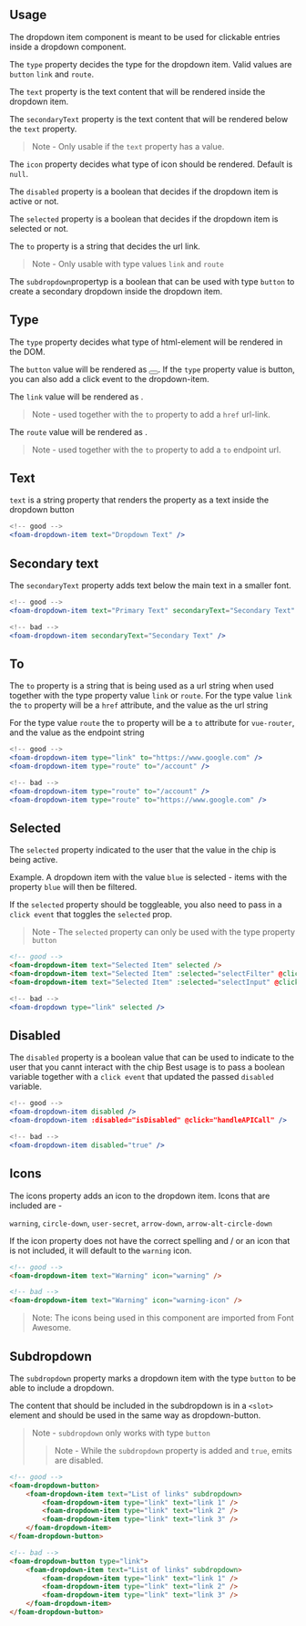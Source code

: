 ## Usage 

The dropdown item component is meant to be used for clickable entries inside a dropdown component.

The ``type`` property decides the type for the dropdown item. Valid values are ``button`` ``link`` and ``route``.

The ``text`` property is the text content that will be rendered inside the dropdown item.

The ``secondaryText`` property is the text content that will be rendered below the ``text`` property.
> Note - Only usable if the ``text`` property has a value.

The ``icon`` property decides what type of icon should be rendered. Default is ``null``.

The ``disabled`` property is a boolean that decides if the dropdown item is active or not. 

The ``selected`` property is a boolean that decides if the dropdown item is selected or not. 

The ``to`` property is a string that decides the url link. 
> Note - Only usable with type values ``link`` and ``route`` 

The ``subdropdown``propertyp is a boolean that can be used with type ``button`` to create a secondary dropdown inside the dropdown item.

## Type

The ``type`` property decides what type of html-element will be rendered in the DOM.

The ``button`` value will be rendered as <button></button>. 
If the ``type`` property value is button, you can also add a click event to the dropdown-item.

The ``link`` value will be rendered as <a></a>. 
> Note - used together with the ``to`` property to add a ``href`` url-link.

The ``route`` value will be rendered as <router-link></router-link>. 
> Note - used together with the ``to`` property to add a ``to`` endpoint url.

## Text

``text`` is a string property that renders the property as a text inside the dropdown button

```jsx
<!-- good -->
<foam-dropdown-item text="Dropdown Text" />
```

## Secondary text

The ``secondaryText`` property adds text below the main text in a smaller font.

```jsx
<!-- good -->
<foam-dropdown-item text="Primary Text" secondaryText="Secondary Text" />

```

```jsx
<!-- bad -->
<foam-dropdown-item secondaryText="Secondary Text" />
```

## To 

The ``to`` property is a string that is being used as a url string when used together with the type property value ``link`` or ``route``.
For the type value ``link`` the ``to`` property will be a ``href`` attribute, and the value as the url string

For the type value ``route`` the ``to`` property will be a ``to`` attribute for ``vue-router``, and the value as the endpoint string

```jsx
<!-- good -->
<foam-dropdown-item type="link" to="https://www.google.com" />
<foam-dropdown-item type="route" to="/account" />

```

```jsx
<!-- bad -->
<foam-dropdown-item type="route" to="/account" />
<foam-dropdown-item type="route" to="https://www.google.com" />
```


## Selected

The `` selected `` property indicated to the user that the value in the chip is being active.

Example. A dropdown item with the value ``blue`` is selected - items with the property ``blue`` will then be filtered.

If the `` selected `` property should be toggleable, you also need to pass in a `` click event `` that toggles the `` selected `` prop.

> Note - The ``selected`` property can only be used with the type property ``button ``


```html
<!-- good -->
<foam-dropdown-item text="Selected Item" selected />
<foam-dropdown-item text="Selected Item" :selected="selectFilter" @click="toggleSelectFilter" />
<foam-dropdown-item text="Selected Item" :selected="selectInput" @click="toggleSelectInput"/>

```

```jsx
<!-- bad -->
<foam-dropdown type="link" selected />
```


## Disabled

The `` disabled `` property is a boolean value that can be used to indicate to the user that you cannt interact with the chip
Best usage is to pass a boolean variable together with a ``click event`` that updated the passed ``disabled`` variable.

```jsx
<!-- good -->
<foam-dropdown-item disabled />
<foam-dropdown-item :disabled="isDisabled" @click="handleAPICall" />

```

```jsx
<!-- bad -->
<foam-dropdown-item disabled="true" />
```


## Icons

The icons property adds an icon to the dropdown item.
Icons that are included are -

`warning`, `circle-down`, `user-secret`, `arrow-down`, `arrow-alt-circle-down`

If the icon property does not have the correct spelling and / or an icon that is not included, it will default to the `warning` icon.

```html
<!-- good -->
<foam-dropdown-item text="Warning" icon="warning" />
```

```html
<!-- bad -->
<foam-dropdown-item text="Warning" icon="warning-icon" />
```

> Note: The icons being used in this component are imported from Font Awesome.

## Subdropdown

The ``subdropdown`` property marks a dropdown item with the type ``button`` to be able to include a dropdown.

The content that should be included in the subdropdown is in a ``<slot>`` element and should be used in the same way as dropdown-button.

> Note - ``subdropdown`` only works with type ``button``
>> Note - While the ``subdropdown`` property is added and ``true``, emits are disabled.

```html
<!-- good -->
<foam-dropdown-button>
    <foam-dropdown-item text="List of links" subdropdown>
        <foam-dropdown-item type="link" text="link 1" />
        <foam-dropdown-item type="link" text="link 2" />
        <foam-dropdown-item type="link" text="link 3" />
    </foam-dropdown-item>
</foam-dropdown-button>
```

```html
<!-- bad -->
<foam-dropdown-button type="link">
    <foam-dropdown-item text="List of links" subdropdown>
        <foam-dropdown-item type="link" text="link 1" />
        <foam-dropdown-item type="link" text="link 2" />
        <foam-dropdown-item type="link" text="link 3" />
    </foam-dropdown-item>
</foam-dropdown-button>
```
